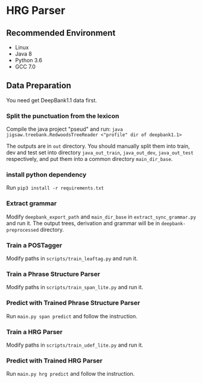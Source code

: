 # HRG Parser

## Recommended Environment 
- Linux
- Java 8
- Python 3.6
- GCC 7.0

## Data Preparation
You need get DeepBank1.1 data first.

### Split the punctuation from the lexicon
Compile the java project "pseud" and run:
```java jigsaw.treebank.RedwoodsTreeReader <"profile" dir of deepbank1.1> ```

The outputs are in ```out``` directory. You should manually split them into train, dev and test set into directory ```java_out_train```, ```java_out_dev```, ```java_out_test``` respectively, and put them into a common directory ```main_dir_base```.

### install python dependency
Run ```pip3 install -r requirements.txt```

### Extract grammar
Modify ```deepbank_export_path``` and ```main_dir_base``` in ```extract_sync_grammar.py``` and run it. The output trees, derivation and grammar will be in ```deepbank-preprocessed``` directory.

### Train a POSTagger
Modify paths in ```scripts/train_leaftag.py``` and run it.

### Train a Phrase Structure Parser
Modify paths in ```scripts/train_span_lite.py``` and run it.

### Predict with Trained Phrase Structure Parser
Run ```main.py span predict``` and follow the instruction.

### Train a HRG Parser
Modify paths in ```scripts/train_udef_lite.py``` and run it.

### Predict with Trained HRG Parser
Run ```main.py hrg predict``` and follow the instruction.

